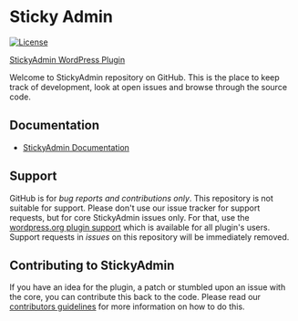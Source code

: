 # Sticky Admin

[![License](https://poser.pugx.org/automattic/jetpack/license.svg)](http://www.gnu.org/licenses/gpl-2.0.html)

[StickyAdmin WordPress Plugin](https://wordpress.org/plugins/stickyadmin/)

Welcome to StickyAdmin repository on GitHub. This is the place to keep track of development, look at open issues and browse through the source code.

## Documentation
* [StickyAdmin Documentation](http://stickyadmin.net/documentation/)

## Support
GitHub is for _bug reports and contributions only_.
This repository is not suitable for support. 
Please don't use our issue tracker for support requests, but for core StickyAdmin issues only. For that, use the [wordpress.org plugin support](https://wordpress.org/support/plugin/stickyadmin) which is available for all plugin's users.
Support requests in _issues_ on this repository will be immediately removed.

## Contributing to StickyAdmin
If you have an idea for the plugin, a patch or stumbled upon an issue with the core, you can contribute this back to the code. Please read our [contributors guidelines](https://github.com/doriandrn/stickyadmin/blob/master/contribute.md) for more information on how to do this.
